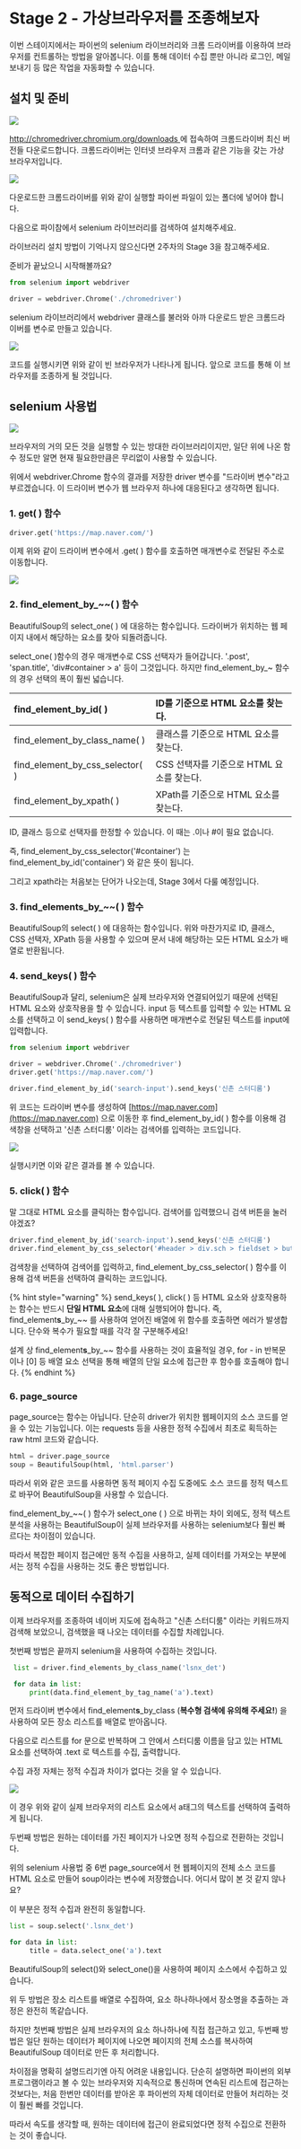 # Stage 2 - 가상브라우저를 조종해보자

이번 스테이지에서는 파이썬의 selenium 라이브러리와 크롬 드라이버를 이용하여 브라우저를 컨트롤하는 방법을 알아봅니다. 이를 통해 데이터 수집 뿐만 아니라 로그인, 메일 보내기 등 많은 작업을 자동화할 수 있습니다.

## 설치 및 준비

![](../.gitbook/assets/image%20%2833%29.png)

[http://chromedriver.chromium.org/downloads ](http://chromedriver.chromium.org/downloads%20) 에 접속하여 크롬드라이버 최신 버전들 다운로드합니다. 크롬드라이버는 인터넷 브라우저 크롬과 같은 기능을 갖는 가상 브라우저입니다.

![](../.gitbook/assets/image%20%2892%29.png)

다운로드한 크롬드라이버를 위와 같이 실행할 파이썬 파일이 있는 폴더에 넣어야 합니다.

다음으로 파이참에서 selenium 라이브러리를 검색하여 설치해주세요.

라이브러리 설치 방법이 기억나지 않으신다면 2주차의 Stage 3을 참고해주세요.

준비가 끝났으니 시작해볼까요?

```python
from selenium import webdriver

driver = webdriver.Chrome('./chromedriver')
```

selenium 라이브러리에서 webdriver 클래스를 불러와 아까 다운로드 받은 크롬드라이버를 변수로 만들고 있습니다.

![](../.gitbook/assets/image%20%2851%29.png)

코드를 실행시키면 위와 같이 빈 브라우저가 나타나게 됩니다. 앞으로 코드를 통해 이 브라우저를 조종하게 될 것입니다.

## selenium 사용법

![](../.gitbook/assets/image%20%28210%29.png)

브라우저의 거의 모든 것을 실행할 수 있는 방대한 라이브러리이지만, 일단 위에 나온 함수 정도만 알면 현재 필요한만큼은 무리없이 사용할 수 있습니다.

위에서 webdriver.Chrome 함수의 결과를 저장한 driver 변수를 "드라이버 변수"라고 부르겠습니다. 이 드라이버 변수가 웹 브라우저 하나에 대응된다고 생각하면 됩니다.

### 1. get\( \) 함수

```python
driver.get('https://map.naver.com/')
```

이제 위와 같이 드라이버 변수에서 .get\( \) 함수를 호출하면 매개변수로 전달된 주소로 이동합니다.

![](../.gitbook/assets/image%20%28205%29.png)

### 2. find\_element\_by\_~~\( \) 함수

BeautifulSoup의 select\_one\( \) 에 대응하는 함수입니다. 드라이버가 위치하는 웹 페이지 내에서 해당하는 요소를 찾아 되돌려줍니다.

select\_one\( \)함수의 경우 매개변수로 CSS 선택자가 들어갑니다. '.post', 'span.title', 'div\#container &gt; a' 등이 그것입니다. 하지만 find\_element\_by\_~ 함수의 경우 선택의 폭이 훨씬 넓습니다.

| find\_element\_by\_id\( \) | ID를 기준으로 HTML 요소를 찾는다. |
| :--- | :--- |
| find\_element\_by\_class\_name\( \) | 클래스를 기준으로 HTML 요소를 찾는다. |
| find\_element\_by\_css\_selector\( \) | CSS 선택자를 기준으로 HTML 요소를 찾는다. |
| find\_element\_by\_xpath\( \) | XPath를 기준으로 HTML 요소를 찾는다. |

ID, 클래스 등으로 선택자를 한정할 수 있습니다. 이 때는 .이나 \#이 필요 없습니다.

즉, find\_element\_by\_css\_selector\('\#container'\) 는 find\_element\_by\_id\('container'\) 와 같은 뜻이 됩니다.

그리고 xpath라는 처음보는 단어가 나오는데, Stage 3에서 다룰 예정입니다.

### 3. find\_elements\_by\_~~\( \) 함수

BeautifulSoup의 select\( \) 에 대응하는 함수입니다. 위와 마찬가지로 ID, 클래스, CSS 선택자, XPath 등을 사용할 수 있으며 문서 내에 해당하는 모든 HTML 요소가 배열로 반환됩니다.

### 4. send\_keys\( \) 함수

BeautifulSoup과 달리, selenium은 실제 브라우저와 연결되어있기 때문에 선택된 HTML 요소와 상호작용을 할 수 있습니다. input 등 텍스트를 입력할 수 있는 HTML 요소를 선택하고 이 send\_keys\( \) 함수를 사용하면 매개변수로 전달된 텍스트를 input에 입력합니다.

```python
from selenium import webdriver

driver = webdriver.Chrome('./chromedriver')
driver.get('https://map.naver.com/')

driver.find_element_by_id('search-input').send_keys('신촌 스터디룸')
```

위 코드는 드라이버 변수를 생성하여 [https://map.naver.com](https://map.naver.com) 으로 이동한 후 find\_element\_by\_id\( \) 함수를 이용해 검색창을 선택하고 '신촌 스터디룸' 이라는 검색어를 입력하는 코드입니다.

![](../.gitbook/assets/image%20%2863%29.png)

실행시키면 이와 같은 결과를 볼 수 있습니다.

### 5. click\( \) 함수

말 그대로 HTML 요소를 클릭하는 함수입니다. 검색어를 입력했으니 검색 버튼을 눌러야겠죠?

```python
driver.find_element_by_id('search-input').send_keys('신촌 스터디룸')
driver.find_element_by_css_selector('#header > div.sch > fieldset > button').click()
```

검색창을 선택하여 검색어를 입력하고, find\_element\_by\_css\_selector\( \) 함수를 이용해 검색 버튼을 선택하여 클릭하는 코드입니다.

{% hint style="warning" %}
send\_keys\( \), click\( \) 등 HTML 요소와 상호작용하는 함수는 반드시 **단일 HTML 요소**에 대해 실행되어야 합니다. 즉, find\_element**s**\_by\_~~ 를 사용하여 얻어진 배열에 위 함수를 호출하면 에러가 발생합니다. 단수와 복수가 필요할 때를 각각 잘 구분해주세요!

설계 상 find\_element**s**\_by\_~~ 함수를 사용하는 것이 효율적일 경우, for - in 반복문이나 \[0\] 등 배열 요소 선택을 통해 배열의 단일 요소에 접근한 후 함수를 호출해야 합니다.
{% endhint %}

### 6. page\_source

page\_source는 함수는 아닙니다. 단순히 driver가 위치한 웹페이지의 소스 코드를 얻을 수 있는 기능입니다. 이는 requests 등을 사용한 정적 수집에서 최초로 획득하는 raw html 코드와 같습니다.

```python
html = driver.page_source
soup = BeautifulSoup(html, 'html.parser')
```

따라서 위와 같은 코드를 사용하면 동적 페이지 수집 도중에도 소스 코드를 정적 텍스트로 바꾸어 BeautifulSoup을 사용할 수 있습니다.

find\_element\_by\_~~\( \) 함수가 select\_one \( \) 으로 바뀌는 차이 외에도, 정적 텍스트 분석을 사용하는 BeautifulSoup이 실제 브라우저를 사용하는 selenium보다 훨씬 빠르다는 차이점이 있습니다.

따라서 복잡한 페이지 접근에만 동적 수집을 사용하고, 실제 데이터를 가져오는 부분에서는 정적 수집을 사용하는 것도 좋은 방법입니다.

## 동적으로 데이터 수집하기

이제 브라우저를 조종하여 네이버 지도에 접속하고 "신촌 스터디룸" 이라는 키워드까지 검색해 보았으니, 검색했을 때 나오는 데이터를 수집할 차례입니다.

첫번째 방법은 끝까지 selenium을 사용하여 수집하는 것입니다.

```python
 list = driver.find_elements_by_class_name('lsnx_det')

 for data in list:
     print(data.find_element_by_tag_name('a').text)
```

먼저 드라이버 변수에서 find\_element**s**\_by\_class \(**복수형 검색에 유의해 주세요!**\) 을 사용하여 모든 장소 리스트를 배열로 받아옵니다.

다음으로 리스트를 for 문으로 반복하며 그 안에서 스터디룸 이름을 담고 있는 HTML 요소를 선택하여 .text 로 텍스트를 수집, 출력합니다.

수집 과정 자체는 정적 수집과 차이가 없다는 것을 알 수 있습니다.

![](../.gitbook/assets/image%20%2885%29.png)

이 경우 위와 같이 실제 브라우저의 리스트 요소에서 a태그의 텍스트를 선택하여 출력하게 됩니다.

두번째 방법은 원하는 데이터를 가진 페이지가 나오면 정적 수집으로 전환하는 것입니다.

위의 selenium 사용법 중 6번 page\_source에서 현 웹페이지의 전체 소스 코드를 HTML 요소로 만들어 soup이라는 변수에 저장했습니다. 어디서 많이 본 것 같지 않나요?

이 부분은 정적 수집과 완전히 동일합니다.

```python
list = soup.select('.lsnx_det')

for data in list:
     title = data.select_one('a').text
```

BeautifulSoup의 select\(\)와 select\_one\(\)을 사용하여 페이지 소스에서 수집하고 있습니다.

위 두 방법은 장소 리스트를 배열로 수집하여, 요소 하나하나에서 장소명을 추출하는 과정은 완전히 똑같습니다.

하지만 첫번째 방법은 실제 브라우저의 요소 하나하나에 직접 접근하고 있고, 두번째 방법은 일단 원하는 데이터가 페이지에 나오면 페이지의 전체 소스를 복사하여 BeautifulSoup 데이터로 만든 후 처리합니다.

차이점을 명확히 설명드리기엔 아직 어려운 내용입니다. 단순히 설명하면 파이썬의 외부 프로그램이라고 볼 수 있는 브라우저와 지속적으로 통신하며 연속된 리스트에 접근하는 것보다는, 처음 한번만 데이터를 받아온 후 파이썬의 자체 데이터로 만들어 처리하는 것이 훨씬 빠를 것입니다.

따라서 속도를 생각할 때, 원하는 데이터에 접근이 완료되었다면 정적 수집으로 전환하는 것이 좋습니다.


